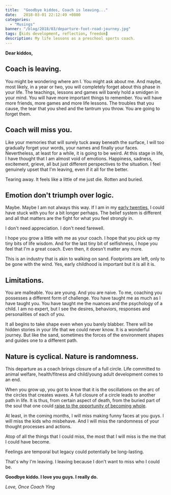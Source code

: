 ```yaml
---
title:  "Goodbye kiddos, Coach is leaving..."
date:   2018-03-01 22:12:49 +0800
categories:
  - "Musings"
banner: "/blog/2018/03/departure-foot-road-journey.jpg"
tags: [kids development, reflection, freedom]
description: My life lessons as a preschool sports coach.
---
```


**Dear kiddos,**

## Coach is leaving.

You might be wondering where am I. You might ask about me. And maybe, most likely, in a year or two, you will completely forget about this phase in your life. The teachings, lessons and games will barely hold a smidgen in your mind. You will have more important things to remember. You will have more friends, more games and more life lessons. The troubles that you cause, the tear that you shed and the tantrum you throw. You are going to forget them.

## Coach will miss you.

Like your memories that will surely tuck away beneath the surface, I will too gradually forget your words, your names and finally your faces. Nevertheless, at least for a while, it is going to be weird. At this stage in life, I have thought that I am almost void of emotions. Happiness, sadness, excitement, grieve, all but just different perspectives to the situation. I feel genuinely upset that I'm leaving, even if it all for the better.

Tearing away. It feels like a little of me just die. Rotten and buried.

## Emotion don't triumph over logic.

Maybe. Maybe I am not always this way. If I am in my [early twenties](https://www.thegeekwing.com/musings/2017/03/26/a-letter-to-myself-in-my-early-twenties/), I could have stuck with you for a bit longer perhaps. The belief system is different and all that matters are the fight for what you feel strongly in.

I don't need appreciation. I don't need farewell.

I hope you grow a little with me as your coach. I hope that you pick up my tiny bits of life wisdom. And for the last tiny bit of selfishness, I hope you feel that I'm a great coach. Even then, it doesn't matter any more.

This is an industry that is akin to walking on sand. Footprints are left, only to be gone with the wind. Yes, early childhood is important but it is all it is.

## Limitations.

You are malleable. You are young. And you are naive. To me, coaching you possesses a different form of challenge. You have taught me as much as I have taught you. You have taught me the nuances and the psychology of a child. I am no expert, but I see the desires, behaviors, responses and personalities of each of you.

It all begins to take shape even when you barely blabber. There will be hidden stories in your life that we could never know. It is a wonderful journey. But like the sand, sometimes the forces of the environment shapes and guides one to a different path.

## Nature is cyclical. Nature is randomness.

This departure as a coach brings closure of a full circle. Life committed to animal welfare, health/fitness and child/young adult development comes to an end.

When you grow up, you got to know that it is the oscillations on the arc of the circles that creates waves. A full closure of a circle leads to another path in life. It is thus, from certain aspect of death, from the buried part of the soul that one could [raise to the opportunity of becoming whole](https://www.thegeekwing.com/musings/2014/09/06/in-death-we-will-be-one/).

At least, in the coming months, I will miss making funny faces at you guys. I will miss the kids who misbehave. And I will miss the randomness of your thought processes and actions.

Atop of all the things that I could miss, the most that I will miss is the me that I could have become.

Feelings are temporal but legacy could potentially be long-lasting.

That's why I'm leaving. I leaving because I don't want to miss who I could be.

**Goodbye kiddo. I love you guys. I really do.**

_Love, Once Coach Ying_
